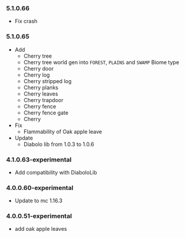 ### 5.1.0.66
+ Fix crash

### 5.1.0.65
+ Add
  + Cherry tree
  + Cherry tree world gen into `FOREST`, `PLAINS` and `SWAMP` Biome type
  + Cherry door
  + Cherry log
  + Cherry stripped log
  + Cherry planks
  + Cherry leaves
  + Cherry trapdoor
  + Cherry fence
  + Cherry fence gate
  + Cherry
+ Fix
  + Flammability of Oak apple leave
+ Update
  + Diabolo lib from 1.0.3 to 1.0.6

### 4.1.0.63-experimental
+ Add compatibility with DiaboloLib

### 4.0.0.60-experimental
+ Update to mc 1.16.3

### 4.0.0.51-experimental
+ add oak apple leaves